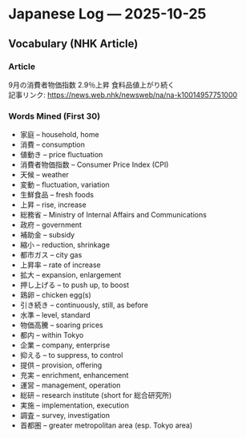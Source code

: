 # Japanese Log — 2025-10-25  
## Vocabulary (NHK Article)

### Article  
9月の消費者物価指数 2.9％上昇 食料品値上がり続く  
記事リンク: https://news.web.nhk/newsweb/na/na-k10014957751000  

### Words Mined (First 30)  
- 家庭 – household, home  
- 消費 – consumption  
- 値動き – price fluctuation  
- 消費者物価指数 – Consumer Price Index (CPI)  
- 天候 – weather  
- 変動 – fluctuation, variation  
- 生鮮食品 – fresh foods  
- 上昇 – rise, increase  
- 総務省 – Ministry of Internal Affairs and Communications  
- 政府 – government  
- 補助金 – subsidy  
- 縮小 – reduction, shrinkage  
- 都市ガス – city gas  
- 上昇率 – rate of increase  
- 拡大 – expansion, enlargement  
- 押し上げる – to push up, to boost  
- 鶏卵 – chicken egg(s)  
- 引き続き – continuously, still, as before  
- 水準 – level, standard  
- 物価高騰 – soaring prices  
- 都内 – within Tokyo  
- 企業 – company, enterprise  
- 抑える – to suppress, to control  
- 提供 – provision, offering  
- 充実 – enrichment, enhancement  
- 運営 – management, operation  
- 総研 – research institute (short for 総合研究所)  
- 実施 – implementation, execution  
- 調査 – survey, investigation  
- 首都圏 – greater metropolitan area (esp. Tokyo area)  
